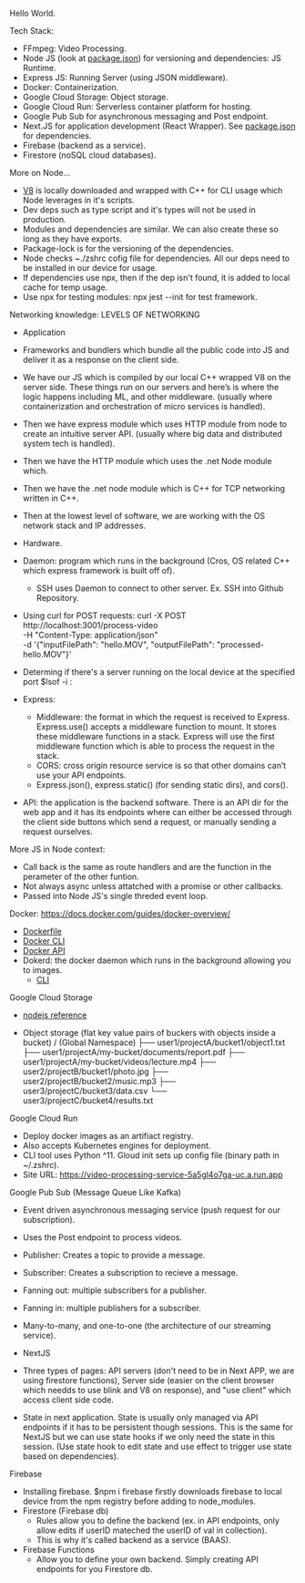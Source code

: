 Hello World.

Tech Stack:

- FFmpeg: Video Processing.
- Node JS (look at [package.json](Video-PS/package.json)) for versioning and dependencies: JS Runtime.
- Express JS: Running Server (using JSON middleware).
- Docker: Containerization.
- Google Cloud Storage: Object storage.
- Google Cloud Run: Serverless container platform for hosting.
- Google Pub Sub for asynchronous messaging and Post endpoint.
- Next.JS for application development (React Wrapper). See [package.json](yt-web-client/package.json) for dependencies.
- Firebase (backend as a service).
- Firestore (noSQL cloud databases).

More on Node...

- [V8](https://github.com/v8/v8) is locally downloaded and wrapped with C++ for CLI usage which Node leverages in it's scripts.
- Dev deps such as type script and it's types will not be used in production.
- Modules and dependencies are similar. We can also create these so long as they have exports.
- Package-lock is for the versioning of the dependencies.
- Node checks ~./zshrc cofig file for dependencies. All our deps need to be installed in our device for usage.
- If dependencies use npx, then if the dep isn't found, it is added to local cache for temp usage.
- Use npx for testing modules: npx jest --init for test framework.

Networking knowledge:
LEVELS OF NETWORKING

- Application
- Frameworks and bundlers which bundle all the public code into JS and deliver it as a response on the client side.
- We have our JS which is compiled by our local C++ wrapped V8 on the server side. These things run on our servers and here’s is where the logic happens including ML, and other middleware. (usually where containerization and orchestration of micro services is handled).
- Then we have express module which uses HTTP module from node to create an intuitive server API. (usually where big data and distributed system tech is handled).
- Then we have the HTTP module which uses the .net Node module which.
- Then we have the .net node module which is C++ for TCP networking written in C++.
- Then at the lowest level of software, we are working with the OS network stack and IP addresses.
- Hardware.

- Daemon: program which runs in the background (Cros, OS related C++ which express framework is built off of).

  - SSH uses Daemon to connect to other server. Ex. SSH into Github Repository.

- Using curl for POST requests:
  curl -X POST http://localhost:3001/process-video \
   -H "Content-Type: application/json" \
   -d '{"inputFilePath": "hello.MOV", "outputFilePath": "processed-hello.MOV"}'

- Determing if there's a server running on the local device at the specified port
  $lsof -i :<port>

- Express:
  - Middleware: the format in which the request is received to Express. Express.use() accepts a middleware function to mount. It stores these middleware functions in a stack. Express will use the first middleware function which is able to process the request in the stack.
  - CORS: cross origin resource service is so that other domains can’t use your API endpoints.
  - Express.json(), express.static() (for sending static dirs), and cors().
- API: the application is the backend software. There is an API dir for the web app and it has its endpoints where can either be accessed through the client side buttons which send a request, or manually sending a request ourselves.

More JS in Node context:

- Call back is the same as route handlers and are the function in the perameter of the other funtion.
- Not always async unless attatched with a promise or other callbacks.
- Passed into Node JS's single threded event loop.

Docker: https://docs.docker.com/guides/docker-overview/

- [Dockerfile](https://docs.docker.com/reference/dockerfile/)
- [Docker CLI](https://docs.docker.com/reference/cli/docker/container/cp/)
- [Docker API](https://docs.docker.com/engine/api/sdk/)
- Dokerd: the docker daemon which runs in the background allowing you to images.
  - [CLI](https://docs.docker.com/reference/cli/dockerd/)

Google Cloud Storage

- [nodejs reference](https://cloud.google.com/nodejs/docs/reference/storage/latest)

- Object storage (flat key value pairs of buckers with objects inside a bucket)
  / (Global Namespace)
  ├── user1/projectA/bucket1/object1.txt
  ├── user1/projectA/my-bucket/documents/report.pdf
  ├── user1/projectA/my-bucket/videos/lecture.mp4
  ├── user2/projectB/bucket1/photo.jpg
  ├── user2/projectB/bucket2/music.mp3
  ├── user3/projectC/bucket3/data.csv
  └── user3/projectC/bucket4/results.txt

Google Cloud Run

- Deploy docker images as an artifiact registry.
- Also accepts Kubernetes engines for deployment.
- CLI tool uses Python ^11. Gloud init sets up config file (binary path in ~/.zshrc).
- Site URL: https://video-processing-service-5a5gl4o7ga-uc.a.run.app

Google Pub Sub (Message Queue Like Kafka)

- Event driven asynchronous messaging service (push request for our subscription).
- Uses the Post endpoint to process videos.
- Publisher: Creates a topic to provide a message.
- Subscriber: Creates a subscription to recieve a message.
- Fanning out: multiple subscribers for a publisher.
- Fanning in: multiple publishers for a subscriber.
- Many-to-many, and one-to-one (the architecture of our streaming service).

- NextJS
- Three types of pages: API servers (don't need to be in Next APP, we are using firestore functions), Server side (easier on the client browser which needds to use blink and V8 on response), and "use client" which access client side code.
- State in next application. State is usually only managed via API endpoints if it has to be persistent though sessions. This is the same for NextJS but we can use state hooks if we only need the state in this session. (Use state hook to edit state and use effect to trigger use state based on dependencies).

Firebase

- Installing firebase. $npm i firebase firstly downloads firebase to local device from the npm registry before adding to node_modules.
- Firestore (Firebase db)
  - Rules allow you to define the backend (ex. in API endpoints, only allow edits if userID mateched the userID of val in collection).
  - This is why it's called backend as a service (BAAS).
- Firebase Functions
  - Allow you to define your own backend. Simply creating API endpoints for you Firestore db.
